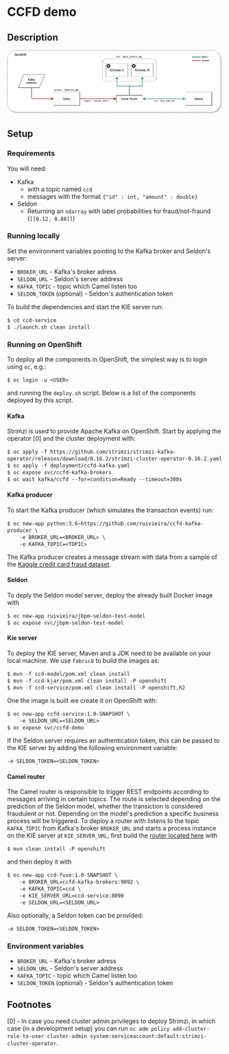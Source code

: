 # CCFD demo

## Description

![diagram](docs/diagram.png)

## Setup

### Requirements

You will need:

* Kafka
  * with a topic named `ccd`
  * messages with the format `{"id" : int, "amount" : double}`
* Seldon
  * Returning an `ndarray` with label probabilities for fraud/not-fraund (`[[0.12, 0.88]]`)

### Running locally

Set the environment variables pointing to the Kafka broker and Seldon's server:

* `BROKER_URL` - Kafka's broker adress
* `SELDON_URL`  - Seldon's server address
* `KAFKA_TOPIC` - topic which Camel listen too
* `SELDON_TOKEN` (optional) - Seldon's authentication token

To build the dependencies and start the KIE server run:

```shell
$ cd ccd-service
$ ./launch.sh clean install
```

### Running on OpenShift

To deploy all the components in OpenShift, the simplest way is to login using `oc`, e.g.:

```shell
$ oc login -u <USER>
```

and running the `deploy.sh` script. Below is a list of the components deployed by this script.

#### Kafka

Strimzi is used to provide Apache Kafka on OpenShift. Start by applying the operator [0] and the cluster deployment with:

```shell
$ oc apply -f https://github.com/strimzi/strimzi-kafka-operator/releases/download/0.16.2/strimzi-cluster-operator-0.16.2.yaml
$ oc apply -f deployment/ccfd-kafka.yaml
$ oc expose svc/ccfd-kafka-brokers
$ oc wait kafka/ccfd --for=condition=Ready --timeout=300s
```

#### Kafka producer

To start the Kafka producer (which simulates the transaction events) run:

```shell
$ oc new-app python:3.6~https://github.com/ruivieira/ccfd-kafka-producer \
    -e BROKER_URL=<BROKER_URL> \
    -e KAFKA_TOPIC=<TOPIC>
```

The Kafka producer creates a message stream with data from a sample of the [Kaggle credit card fraud dataset](https://www.kaggle.com/mlg-ulb/creditcardfraud).

#### Seldon

To deply the Seldon model server, deploy the already built Docker image with

```shell
$ oc new-app ruivieira/jbpm-seldon-test-model
$ oc expose svc/jbpm-seldon-test-model
```

#### Kie server

To deploy the KIE server, Maven and a JDK need to be available on your local machine. We use `fabric8` to build the images as:

```shell
$ mvn -f ccd-model/pom.xml clean install
$ mvn -f ccd-kjar/pom.xml clean install -P openshift
$ mvn -f ccd-service/pom.xml clean install -P openshift,h2
```

One the image is built we create it on OpenShift with:

```shell
$ oc new-app ccfd-service:1.0-SNAPSHOT \
    -e SELDON_URL=<SELDON_URL>
$ oc expose svc/ccfd-demo
```

If the Seldon server requires an authentication token, this can be passed to the KIE server by adding the following environment variable:

```shell
-e SELDON_TOKEN=<SELDON_TOKEN>
```

#### Camel router

The Camel router is responsible to trigger REST endpoints according to messages arriving in certain topics. 
The route is selected depending on the prediction of the Seldon model, whether the transiction is considered fraudulent or not. Depending on the model's prediction a specific business process will be triggered.
To deploy a router with listens to the topic `KAFKA_TOPIC` from Kafka's broker `BROKER_URL` and starts a process instance on the KIE server at `KIE_SERVER_URL`, first build the [router located here](https://github.com/ruivieira/ccfd-fuse) with

```shell
$ mvn clean install -P openshift
```

and then deploy it with

```shell
$ oc new-app ccd-fuse:1.0-SNAPSHOT \
    -e BROKER_URL=ccfd-kafka-brokers:9092 \
    -e KAFKA_TOPIC=ccd \
    -e KIE_SERVER_URL=ccd-service:8090
    -e SELDON_URL=<SELDON_URL>
```

Also optionally, a Seldon token can be provided:

```shell
-e SELDON_TOKEN=<SELDON_TOKEN>
```

### Environment variables

* `BROKER_URL` - Kafka's broker adress
* `SELDON_URL`  - Seldon's server address
* `KAFKA_TOPIC` - topic which Camel listen too
* `SELDON_TOKEN` (optional) - Seldon's authentication token

## Footnotes

[0] - In case you need cluster admin privileges to deploy Strimzi, in which case (in a development setup)  you can run `oc adm policy add-cluster-role-to-user cluster-admin system:serviceaccount:default:strimzi-cluster-operator`.